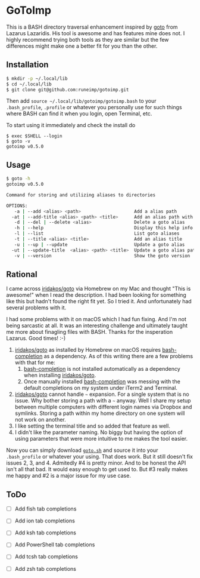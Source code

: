 GoToImp
=======

This is a BASH directory traversal enhancement inspired by [goto][iridakos/goto - GitHub] from Lazarus Lazaridis. His tool is awesome and has features mine does not. I highly recommend trying both tools as they are similar but the few differences might make one a better fit for you than the other.


Installation
------------

```bash
$ mkdir -p ~/.local/lib
$ cd ~/.local/lib
$ git clone git@github.com:runeimp/gotoimp.git
```

Then add `source ~/.local/lib/gotoimp/gotoimp.bash` to your `.bash_profile`, `.profile` or whatever you personally use for such things where BASH can find it when you login, open Terminal, etc.

To start using it immediately and check the install do

```
$ exec $SHELL --login
$ goto -v
gotoimp v0.5.0
```


Usage
-----

```bash
$ goto -h
gotoimp v0.5.0

Command for storing and utilizing aliases to directories

OPTIONS:
   -a | --add <alias> <path>                    Add a alias path
  -at | --add-title <alias> <path> <title>      Add an alias path with title
   -d | --del | --delete <alias>                Delete a goto alias
   -h | --help                                  Display this help info
   -l | --list                                  List goto aliases
   -t | --title <alias> <title>                 Add an alias title
   -u | --up | --update                         Update a goto alias
  -ut | --update-title  <alias> <path> <title>  Update a goto alias path with title
   -v | --version                               Show the goto version

```



Rational
--------

I came across [iridakos/goto][iridakos/goto - GitHub] via Homebrew on my Mac and thought "This is awesome!" when I read the description. I had been looking for something like this but hadn't found the right fit yet. So I tried it. And unfortunately had several problems with it.

I had some problems with it on macOS which I had fun fixing. And I'm not being sarcastic at all. It was an interesting challenge and ultimately taught me more about finagling files with BASH. Thanks for the insperation Lazarus. Good times! :-)

1. [iridakos/goto][iridakos/goto - GitHub] as installed by Homebrew on macOS requires [bash-completion][scop/bash-completion - GitHub] as a dependency. As of this writing there are a few problems with that for me:
	1. [bash-completion][scop/bash-completion - GitHub] is not installed automatically as a dependency when installing [iridakos/goto][iridakos/goto - GitHub].
	2. Once manually installed [bash-completion][scop/bash-completion - GitHub] was messing with the default completions on my system under iTerm2 and Terminal.
2. [iridakos/goto][iridakos/goto - GitHub] cannot handle `~` expansion. For a single system that is no issue. Why bother storing a path with a `~` anyway. Well I share my setup between multiple computers with different login names via Dropbox and symlinks. Storing a path within my home directory on one system will not work on another.
3. I like setting the terminal title and so added that feature as well.
4. I didn't like the parameter naming. No biggy but having the option of using parameters that were more intuitive to me makes the tool easier.

Now you can simply download [`goto.sh`][iridakos/goto - GitHub] and source it into your `.bash_profile` or whatever your using. That does work. But it still doesn't fix issues 2, 3, and 4. Admitedly #4 is pretty minor. And to be honest the API isn't all that bad. It would easy enough to get used to. But #3 really makes me happy and #2 is a major issue for my use case.


ToDo
----

* [ ] Add fish tab completions
* [ ] Add ion tab completions
* [ ] Add ksh tab completions
* [ ] Add PowerShell tab completions
* [ ] Add tcsh tab completions
* [ ] Add zsh tab completions




[iridakos/goto - GitHub]: https://github.com/iridakos/goto
[scop/bash-completion - GitHub]: https://github.com/scop/bash-completion
[How to make PowerShell tab completion work like Bash]: https://stackoverflow.com/questions/8264655/how-to-make-powershell-tab-completion-work-like-bash
